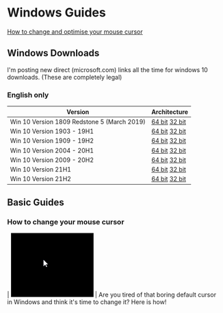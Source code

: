 # Windows Guides

[How to change and optimise your mouse cursor](#how-to-change-your-mouse-cursor)

## Windows Downloads
I'm posting new direct (microsoft.com) links all the time for windows 10 downloads. (These are completely legal)
### English only ###

Version  | Architecture
------------- | -------------
Win 10 Version 1809 Redstone 5 (March 2019)  | [64 bit](https://tb.rg-adguard.net/dl.php?go=b94aaafe "64-bit")     [32 bit](https://tb.rg-adguard.net/dl.php?go=c24ffe4a "32-bit")
Win 10 Version 1903 - 19H1  | [64 bit](https://tb.rg-adguard.net/dl.php?go=cba31cfe "64-bit")      [32 bit](https://tb.rg-adguard.net/dl.php?go=f33a92d3 "32-bit")
Win 10 Version 1909 - 19H2  | [64 bit](https://tb.rg-adguard.net/dl.php?go=1211334a "64-bit")      [32 bit](https://tb.rg-adguard.net/dl.php?go=9e4157f9 "32-bit")
Win 10 Version 2004 - 20H1  | [64 bit](https://tb.rg-adguard.net/dl.php?go=272d35a7 "64-bit")      [32 bit](https://tb.rg-adguard.net/dl.php?go=a621ee85 "32-bit")
Win 10 Version 2009 - 20H2  | [64 bit](https://tb.rg-adguard.net/dl.php?go=73ffea7e "64-bit")      [32 bit](https://tb.rg-adguard.net/dl.php?go=b2e49665 "32-bit")
Win 10 Version 21H1  | [64 bit](https://tb.rg-adguard.net/dl.php?go=8c764d2e "64-bit")      [32 bit](https://tb.rg-adguard.net/dl.php?go=d61c63b5 "32-bit")
Win 10 Version 21H2  | [64 bit](https://tb.rg-adguard.net/dl.php?go=35782c91 "64-bit")      [32 bit](https://tb.rg-adguard.net/dl.php?go=15949c3e "32-bit")

## Basic Guides

### How to change your mouse cursor

| ![cursor](images/windowscursor.png) | Are you tired of that boring default cursor in Windows and think it's time to change it? Here is how!

